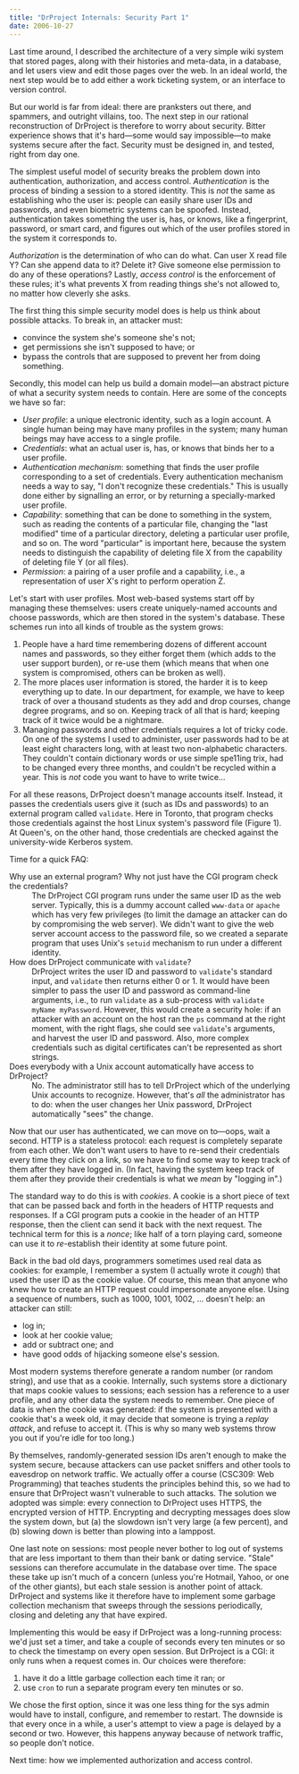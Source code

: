 ```yaml
---
title: "DrProject Internals: Security Part 1"
date: 2006-10-27
---
```

Last time around, I described the architecture of a very simple wiki system that stored pages, along with their histories and meta-data, in a database, and let users view and edit those pages over the web.  In an ideal world, the next step would be to add either a work ticketing system, or an interface to version control.

But our world is far from ideal: there are pranksters out there, and spammers, and outright villains, too.  The next step in our rational reconstruction of DrProject is therefore to worry about security.  Bitter experience shows that it's hard—some would say impossible—to make systems secure after the fact.  Security must be designed in, and tested, right from day one.

The simplest useful model of security breaks the problem down into authentication, authorization, and access control. <em>Authentication</em> is the process of binding a session to a stored identity.  This is <em>not</em> the same as establishing who the user is: people can easily share user IDs and passwords, and even biometric systems can be spoofed.  Instead, authentication takes something the user is, has, or knows, like a fingerprint, password, or smart card, and figures out which of the user profiles stored in the system it corresponds to.

<em>Authorization</em> is the determination of who can do what. Can user X read file Y?  Can she append data to it?  Delete it?  Give someone else permission to do any of these operations?  Lastly, <em>access control</em> is the enforcement of these rules; it's what prevents X from reading things she's not allowed to, no matter how cleverly she asks.

The first thing this simple security model does is help us think about possible attacks.  To break in, an attacker must:
<ul>
  <li>convince the system she's someone she's not;</li>
  <li>get permissions she isn't supposed to have; or</li>
  <li>bypass the controls that are supposed to prevent her from doing something.</li>
</ul>
Secondly, this model can help us build a domain model—an abstract picture of what a security system needs to contain.  Here are some of the concepts we have so far:
<ul>
  <li><em>User profile</em>: a unique electronic identity, such as a login account.  A single human being may have many profiles in the system; many human beings may have access to a single profile.</li>
  <li><em>Credentials</em>: what an actual user is, has, or knows that binds her to a user profile.</li>
  <li><em>Authentication mechanism</em>: something that finds the user profile corresponding to a set of credentials.  Every authentication mechanism needs a way to say, "I don't recognize these credentials." This is usually done either by signalling an error, or by returning a specially-marked user profile.</li>
  <li><em>Capability</em>: something that can be done to something in the system, such as reading the contents of a particular file, changing the "last modified" time of a particular directory, deleting a particular user profile, and so on.  The word "particular" is important here, because the system needs to distinguish the capability of deleting file X from the capability of deleting file Y (or all files).</li>
  <li><em>Permission</em>: a pairing of a user profile and a capability, i.e., a representation of user X's right to perform operation Z.</li>
</ul>
Let's start with user profiles.  Most web-based systems start off by managing these themselves: users create uniquely-named accounts and choose passwords, which are then stored in the system's database. These schemes run into all kinds of trouble as the system grows:
<ol>
  <li>People have a hard time remembering dozens of different account names and passwords, so they either forget them (which adds to the user support burden), or re-use them (which means that when one system is compromised, others can be broken as well).</li>
  <li>The more places user information is stored, the harder it is to keep everything up to date.  In our department, for example, we have to keep track of over a thousand students as they add and drop courses, change degree programs, and so on.  Keeping track of all that is hard; keeping track of it twice would be a nightmare.</li>
  <li>Managing passwords and other credentials requires a lot of tricky code.  On one of the systems I used to administer, user passwords had to be at least eight characters long, with at least two non-alphabetic characters.  They couldn't contain dictionary words or use simple spe11ing trix, had to be changed every three months, and couldn't be recycled within a year.  This is <em>not</em> code you want to have to write twice…</li>
</ol>
For all these reasons, DrProject doesn't manage accounts itself.  Instead, it passes the credentials users give it (such as IDs and passwords) to an external program called <code>validate</code>. Here in Toronto, that program checks those credentials against the host Linux system's password file (Figure 1).  At Queen's, on the other hand, those credentials are checked against the university-wide Kerberos system.

Time for a quick FAQ:

<dl> <dt>Why use an external program?  Why not just have the CGI program check the credentials?</dt> <dd>The DrProject CGI program runs under the same user ID as the web server.  Typically, this is a dummy account called <code>www-data</code> or <code>apache</code> which has very few privileges (to limit the damage an attacker can do by compromising the web server).  We didn't want to give the web server account access to the password file, so we created a separate program that uses Unix's <code>setuid</code> mechanism to run under a different identity.</dd> <dt>How does DrProject communicate with <code>validate</code>?</dt> <dd>DrProject writes the user ID and password to <code>validate</code>'s standard input, and <code>validate</code> then returns either 0 or 1.  It would have been simpler to pass the user ID and password as command-line arguments, i.e., to run <code>validate</code> as a sub-process with <code>validate myName myPassword</code>.  However, this would create a security hole: if an attacker with an account on the host ran the <code>ps</code> command at the right moment, with the right flags, she could see <code>validate</code>'s arguments, and harvest the user ID and password.  Also, more complex credentials such as digital certificates can't be represented as short strings. </dd> <dt>Does everybody with a Unix account automatically have access to DrProject?</dt> <dd>No.  The administrator still has to tell DrProject which of the underlying Unix accounts to recognize.  However, that's <em>all</em> the administrator has to do: when the user changes her Unix password, DrProject automatically "sees" the change.</dd> </dl>Now that our user has authenticated, we can move on to—oops, wait a second.  HTTP is a stateless protocol: each request is completely separate from each other.  We don't want users to have to re-send their credentials every time they click on a link, so we have to find some way to keep track of them after they have logged in.  (In fact, having the system keep track of them after they provide their credentials is what we <em>mean</em> by "logging in".)

The standard way to do this is with <em>cookies</em>.  A cookie is a short piece of text that can be passed back and forth in the headers of HTTP requests and responses.  If a CGI program puts a cookie in the header of an HTTP response, then the client can send it back with the next request.  The technical term for this is a <em>nonce</em>; like half of a torn playing card, someone can use it to <em>re</em>-establish their identity at some future point.

Back in the bad old days, programmers sometimes used real data as cookies: for example, I remember a system (I actually wrote it *cough*) that used the user ID as the cookie value.  Of course, this mean that anyone who knew how to create an HTTP request could impersonate anyone else.  Using a sequence of numbers, such as 1000, 1001, 1002, … doesn't help: an attacker can still:
<ul>
  <li>log in;</li>
  <li>look at her cookie value;</li>
  <li>add or subtract one; and</li>
  <li>have good odds of hijacking someone else's session.</li>
</ul>
Most modern systems therefore generate a random number (or random string), and use that as a cookie.  Internally, such systems store a dictionary that maps cookie values to sessions; each session has a reference to a user profile, and any other data the system needs to remember.  One piece of data is when the cookie was generated: if the system is presented with a cookie that's a week old, it may decide that someone is trying a <em>replay attack</em>, and refuse to accept it.  (This is why so many web systems throw you out if you're idle for too long.)

By themselves, randomly-generated session IDs aren't enough to make the system secure, because attackers can use packet sniffers and other tools to eavesdrop on network traffic.  We actually offer a course (CSC309: Web Programming) that teaches students the principles behind this, so we had to ensure that DrProject wasn't vulnerable to such attacks.  The solution we adopted was simple: every connection to DrProject uses HTTPS, the encrypted version of HTTP.  Encrypting and decrypting messages does slow the system down, but (a) the slowdown isn't very large (a few percent), and (b) slowing down is better than plowing into a lamppost.

One last note on sessions: most people never bother to log out of systems that are less important to them than their bank or dating service.  "Stale" sessions can therefore accumulate in the database over time.  The space these take up isn't much of a concern (unless you're Hotmail, Yahoo, or one of the other giants), but each stale session is another point of attack.  DrProject and systems like it therefore have to implement some garbage collection mechanism that sweeps through the sessions periodically, closing and deleting any that have expired.

Implementing this would be easy if DrProject was a long-running process: we'd just set a timer, and take a couple of seconds every ten minutes or so to check the timestamp on every open session.  But DrProject is a CGI: it only runs when a request comes in.  Our choices were therefore:
<ol>
  <li>have it do a little garbage collection each time it ran; or</li>
  <li>use <code>cron</code> to run a separate program every ten minutes or so.</li>
</ol>
We chose the first option, since it was one less thing for the sys admin would have to install, configure, and remember to restart.  The downside is that every once in a while, a user's attempt to view a page is delayed by a second or two.  However, this happens anyway because of network traffic, so people don't notice.

Next time: how we implemented authorization and access control.
